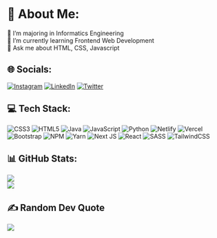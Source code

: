 # 💫 About Me:
🔭 I’m majoring in Informatics Engineering<br>🌱 I’m currently learning Frontend Web Development<br>💬 Ask me about HTML, CSS, Javascript


## 🌐 Socials:
[![Instagram](https://img.shields.io/badge/Instagram-%23E4405F.svg?logo=Instagram&logoColor=white)](https://instagram.com/_leonnntrg) [![LinkedIn](https://img.shields.io/badge/LinkedIn-%230077B5.svg?logo=linkedin&logoColor=white)](https://linkedin.com/in/leonardtarigan) [![Twitter](https://img.shields.io/badge/Twitter-%231DA1F2.svg?logo=Twitter&logoColor=white)](https://twitter.com/_leonnntrg) 
<br/>
## 💻 Tech Stack:
![CSS3](https://img.shields.io/badge/css3-%231572B6.svg?style=flat&logo=css3&logoColor=white) ![HTML5](https://img.shields.io/badge/html5-%23E34F26.svg?style=flat&logo=html5&logoColor=white) ![Java](https://img.shields.io/badge/java-%23ED8B00.svg?style=flat&logo=java&logoColor=white) ![JavaScript](https://img.shields.io/badge/javascript-%23323330.svg?style=flat&logo=javascript&logoColor=%23F7DF1E) ![Python](https://img.shields.io/badge/python-3670A0?style=flat&logo=python&logoColor=ffdd54) ![Netlify](https://img.shields.io/badge/netlify-%23000000.svg?style=flat&logo=netlify&logoColor=#00C7B7) ![Vercel](https://img.shields.io/badge/vercel-%23000000.svg?style=flat&logo=vercel&logoColor=white) ![Bootstrap](https://img.shields.io/badge/bootstrap-%23563D7C.svg?style=flat&logo=bootstrap&logoColor=white) ![NPM](https://img.shields.io/badge/NPM-%23000000.svg?style=flat&logo=npm&logoColor=white) ![Yarn](https://img.shields.io/badge/yarn-%232C8EBB.svg?style=flat&logo=yarn&logoColor=white) ![Next JS](https://img.shields.io/badge/Next-black?style=flat&logo=next.js&logoColor=white) ![React](https://img.shields.io/badge/react-%2320232a.svg?style=flat&logo=react&logoColor=%2361DAFB) ![SASS](https://img.shields.io/badge/SASS-hotpink.svg?style=flat&logo=SASS&logoColor=white) ![TailwindCSS](https://img.shields.io/badge/tailwindcss-%2338B2AC.svg?style=flat&logo=tailwind-css&logoColor=white)
<br/>
## 📊 GitHub Stats:
![](https://github-readme-streak-stats.herokuapp.com/?user=LeonardTarigan&theme=radical&hide_border=false)<br/>
![](https://github-readme-stats.vercel.app/api/top-langs/?username=LeonardTarigan&theme=radical&hide_border=false&include_all_commits=false&count_private=false&layout=compact)
<br/>
## ✍️ Random Dev Quote
![](https://quotes-github-readme.vercel.app/api?type=horizontal&theme=radical)

